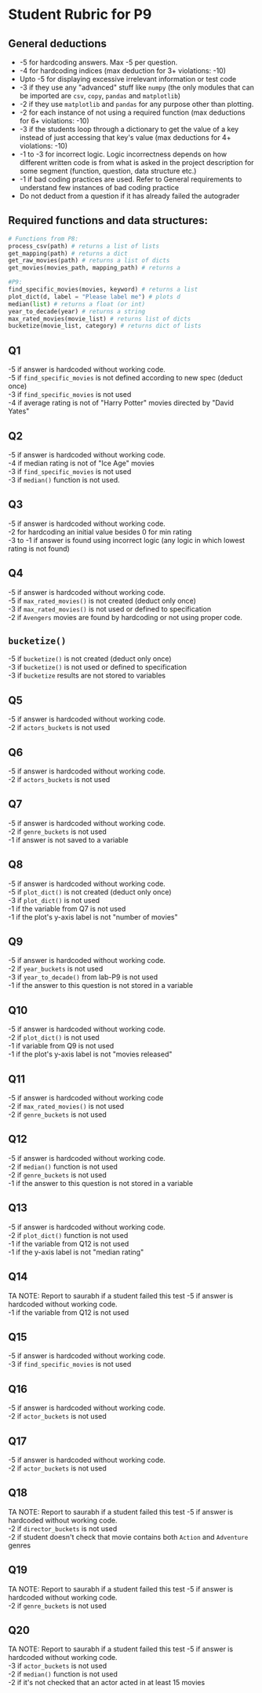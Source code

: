 # Student Rubric for P9

## General deductions
- -5 for hardcoding answers. Max -5 per question.   
- -4 for hardcoding indices (max deduction for 3+ violations: -10)  
- Upto -5 for displaying excessive irrelevant information or test code  
- -3 if they use any "advanced" stuff like `numpy` (the only modules that can be imported are `csv`, `copy`, `pandas` and `matplotlib`)   
- -2 if they use `matplotlib` and `pandas` for any purpose other than plotting.
- -2 for each instance of not using a required function (max deductions for 6+ violations: -10)   
- -3 if the students loop through a dictionary to get the value of a key instead of just accessing that key's value (max deductions for 4+ violations: -10)  
- -1 to -3 for incorrect logic. Logic incorrectness depends on how different written code is from what is asked in the project description for some segment (function, question, data structure etc.)   
- -1 if bad coding practices are used. Refer to General requirements to understand few instances of bad coding practice
- Do not deduct from a question if it has already failed the autograder   

## Required functions and data structures:      
```python
# Functions from P8:
process_csv(path) # returns a list of lists
get_mapping(path) # returns a dict
get_raw_movies(path) # returns a list of dicts
get_movies(movies_path, mapping_path) # returns a

#P9:
find_specific_movies(movies, keyword) # returns a list
plot_dict(d, label = "Please label me") # plots d  
median(list) # returns a float (or int)
year_to_decade(year) # returns a string
max_rated_movies(movie_list) # returns list of dicts  
bucketize(movie_list, category) # returns dict of lists
```

## Q1       
-5 if answer is hardcoded without working code.  
-5 if `find_specific_movies` is not defined according to new spec (deduct once)  \
-3 if `find_specific_movies` is not used  
-4 if average rating is not of "Harry Potter" movies directed by "David Yates"  

## Q2
-5 if answer is hardcoded without working code.  
-4 if median rating is not of "Ice Age" movies  
-3 if `find_specific_movies` is not used  
-3 if `median()` function is not used.  

## Q3
-5 if answer is hardcoded without working code.  
-2 for hardcoding an initial value besides 0 for min rating  
-3 to -1 if answer is found using incorrect logic (any logic in which lowest rating is not found)

## Q4
-5 if answer is hardcoded without working code.  
-5 if `max_rated_movies()` is not created (deduct only once)   
-3 if `max_rated_movies()` is not used or defined to specification  
-2 if `Avengers` movies are found by hardcoding or not using proper code.   

## `bucketize()`
-5 if `bucketize()` is not created (deduct only once)   
-3 if `bucketize()` is not used or defined to specification  
-3 if `bucketize` results are not stored to variables  

## Q5
-5 if answer is hardcoded without working code.   
-2 if `actors_buckets` is not used  

## Q6
-5 if answer is hardcoded without working code.   
-2 if `actors_buckets` is not used  

## Q7
-5 if answer is hardcoded without working code.   
-2 if `genre_buckets` is not used  
-1 if answer is not saved to a variable  

## Q8
-5 if answer is hardcoded without working code.   
-5 if `plot_dict()` is not created (deduct only once)  
-3 if `plot_dict()` is not used    
-1 if the variable from Q7 is not used  
-1 if the plot's y-axis label is not "number of movies"  

## Q9
-5 if answer is hardcoded without working code.     
-2 if `year_buckets` is not used     
-3 if `year_to_decade()` from lab-P9 is not used    
-1 if the answer to this question is not stored in a variable   

## Q10
-5 if answer is hardcoded without working code.     
-2 if `plot_dict()` is not used       
-1 if variable from Q9 is not used        
-1 if the plot's y-axis label is not "movies released"  

## Q11
-5 if answer is hardcoded without working code    
-2 if `max_rated_movies()` is not used      
-2 if `genre_buckets` is not used     

## Q12
-5 if answer is hardcoded without working code.         
-2 if `median()` function is not used         
-2 if `genre_buckets` is not used     
-1 if the answer to this question is not stored in a variable       

## Q13
-5 if answer is hardcoded without working code.         
-2 if `plot_dict()` function is not used            
-1 if the variable from Q12 is not used       
-1 if the y-axis label is not "median rating"     

## Q14
TA NOTE: Report to saurabh if a student failed this test
-5 if answer is hardcoded without working code.    
-1 if the variable from Q12 is not used       

## Q15
-5 if answer is hardcoded without working code.    
-3 if `find_specific_movies` is not used  

## Q16
-5 if answer is hardcoded without working code.     
-2 if `actor_buckets` is not used   

## Q17
-5 if answer is hardcoded without working code.         
-2 if `actor_buckets` is not used   

## Q18
TA NOTE: Report to saurabh if a student failed this test
-5 if answer is hardcoded without working code.         
-2 if `director_buckets` is not used  
-2 if student doesn't check that movie contains both `Action` and `Adventure` genres      

## Q19
TA NOTE: Report to saurabh if a student failed this test
-5 if answer is hardcoded without working code.         
-2 if `genre_buckets` is not used  

## Q20
TA NOTE: Report to saurabh if a student failed this test
-5 if answer is hardcoded without working code.         
-3 if `actor_buckets` is not used  
-2 if `median()` function is not used  
-2 if it's not checked that an actor acted in at least 15 movies      
